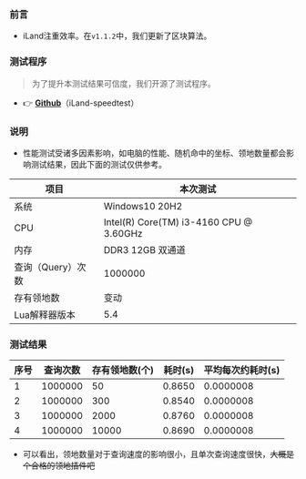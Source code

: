 ### 前言
 - iLand注重效率。在`v1.1.2`中，我们更新了区块算法。

### 测试程序
> 为了提升本测试结果可信度，我们开源了测试程序。
 - 👉 [**Github**](/Redbeanw44602/iLand-speedtest)（iLand-speedtest）

### 说明
 - 性能测试受诸多因素影响，如电脑的性能、随机命中的坐标、领地数量都会影响测试结果，因此下面的测试仅供参考。

项目 | 本次测试
-|-
系统 | Windows10 20H2
CPU | Intel(R) Core(TM) i3-4160 CPU @ 3.60GHz
内存 | DDR3 12GB 双通道
查询（Query）次数 | 1000000
存有领地数 | 变动
Lua解释器版本 | 5.4

### 测试结果
序号 | 查询次数 | 存有领地数(个) | 耗时(s) | 平均每次约耗时(s)
-|-|-|-|-
1 | 1000000 | 50 | 0.8650 | 0.0000008
2 | 1000000 | 300 | 0.8540 | 0.0000008
3 | 1000000 | 2000 | 0.8760 | 0.0000008
4 | 1000000 | 10000 | 0.8690 |0.0000008
 - 可以看出，领地数量对于查询速度的影响很小，且单次查询速度很快，~~大概是个合格的领地插件吧~~